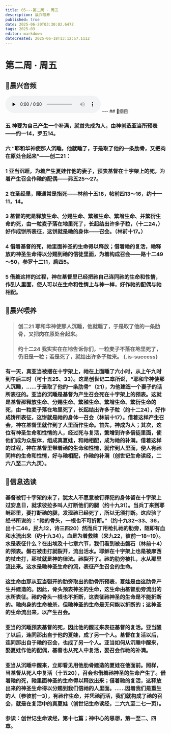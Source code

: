 ```yaml
---
title: 05---第二周 · 周五
description: 晨兴喂养
published: true
date: 2025-06-20T03:30:02.647Z
tags: 2025-03
editor: markdown
dateCreated: 2025-06-18T13:12:57.111Z
---
```


# 第二周 · 周五
## 🎵晨兴音频
<audio id="audio" controls="" preload="none">
      <source id="mp3" src="/2025-03/week2/week2day5.mp3">
</audio>
---
## 📖纲目

### **五    神要为自己产生一个补满，就首先成为人，由神创造亚当所预表——约一14，罗五14。**

### **六    “耶和华神使那人沉睡，他就睡了，于是取了他的一条肋骨，又把肉在原处合起来”——创二21：**

### **1    亚当沉睡，为着产生夏娃作他的妻子，预表基督在十字架上的死，为着产生召会作祂的配偶——弗五25～27。**

### **2    在圣经里，睡通常是指死——林前十五18，帖前四13～16，约十一11，14。**

### **3    基督的死是释放生命、分赐生命、繁殖生命、繁增生命、并繁衍生命的死，由一粒麦子落在地里死了，长起结出许多子粒，（十二24，）好作成饼所表征，这饼就是祂的身体——召会。（林前十17。）**

### **4    借着基督的死，祂里面神圣的生命得以释放；借着祂的复活，祂释放的神圣生命得以分赐到祂的信徒里面，为着构成召会——路十二49～50，参罗十二11，启四5。**

### **5    借着这样的过程，神在基督里已经把祂自己连同祂的生命和性情，作到人里面，使人可以在生命和性情上与神一样，好作祂的配偶与祂相配。**

## 📖晨兴喂养

>### **创二21**    **耶和华神使那人沉睡，他就睡了，于是取了他的一条肋骨，又把肉在原处合起来。**
>
>### **约十二24**    **我实实在在地告诉你们，一粒麦子不落在地里死了，仍旧是一粒；若是死了，就结出许多子粒来。** {.is-success}

### 有一天，真亚当被摆在十字架上，祂在上面睡了六小时，从上午九时到午后三时（可十五25、33）。这是创世记二章所说，“耶和华神使那人沉睡，……于是取了他的一条肋骨”（21），为他建造一个妻子的话所表征的。亚当的沉睡是基督为产生召会死在十字架上的预表。这就是基督那释放生命、分赐生命、繁殖生命、繁增生命、繁衍生命的死，由一粒麦子落在地里死了，长起结出许多子粒（约十二24），好作成饼所表征，这饼就是祂的身体—召会（林前十17）。借着这样产生召会，神在基督里就作到了人里面作生命。首先，神成为人；其次，这位有神圣生命和性情的人，经过死与复活，繁增到许多信徒里面，使他们成为众肢体，组成真夏娃，和祂相配，成为祂的补满。借着这样的过程，神在基督里带着祂的生命和性情，就作到人里面，使人有祂同样的生命和性情，好与祂相配，作祂的补满（创世记生命读经，二六八至二六九页）。

## 📖信息选读

### 基督被钉十字架的末了，犹太人不愿意被钉罪犯的身体留在十字架上过安息日，就求彼拉多叫人打断他们的腿（约十九31）。当兵丁来到耶稣那里，要打断祂的腿，发现祂已经死了，所以无须打断。这应验了经书所说的：“祂的骨头，一根也不可折断。”（约十九32~33、36，出十二46，民九12，诗三四20）然而兵丁用枪扎祂的肋旁，随即有血和水流出来（约十九34）。血是为着救赎（来九22，彼前一18~19）。水是表征什么？在出埃及十七章六节，我们看到被击磐石（林前十4）的预表。磐石被击打就裂开，流出活水。耶稣在十字架上也是被摩西的杖击打，那杖就是神的律法。祂裂开了。祂的肋旁被扎，水从那里流出来。这水是祂神圣生命的流，表征产生召会的生命。

### 这生命由那从亚当裂开的肋旁取出的肋骨所预表，夏娃是由这肋骨产生并建造的。因此，骨头预表神圣的生命，这生命由基督肋旁流出的水所表征。祂的骨头一根也不折断，这表征祂神圣的生命是不能折断的。祂肉身的生命被杀，但祂神圣的生命是无何能以折断的；这神圣的生命流出来，以产生召会。

### 亚当的沉睡预表基督的死，因此他的醒过来表征基督的复活。亚当醒了以后，连同那出自于他的夏娃，成了另一个人。基督在复活以后，连同那出自于祂的召会，也成了另一个人。亚当如何从沉睡中醒来，娶夏娃作他的配偶，基督也从死人中复活，娶召会作祂的补满。

### 亚当从沉睡中醒来，立即看见用他肋骨建造的夏娃在他面前。照样，当基督从死人中复活（十五20），召会也借着祂神圣的生命产生了。借着祂的死，祂里面神圣的生命得以释放出来；借着祂的复活，这释放出来的神圣生命得以分赐到我们信祂的人里面。……因着我们是重生的人〔参彼前一3〕，有祂作生命，并凭祂而活，我们就构成了祂的召会，就是在复活中的真夏娃（创世记生命读经，二六九至二七一页）。

### 参读：创世记生命读经，第十七篇；神中心的思想，第一至二、四章。
<!-- Google tag (gtag.js) -->
<script async src="https://www.googletagmanager.com/gtag/js?id=G-1P8709Z16T"></script>
<script>
  window.dataLayer = window.dataLayer || [];
  function gtag(){dataLayer.push(arguments);}
  gtag('js', new Date());

  gtag('config', 'G-1P8709Z16T');
</script>